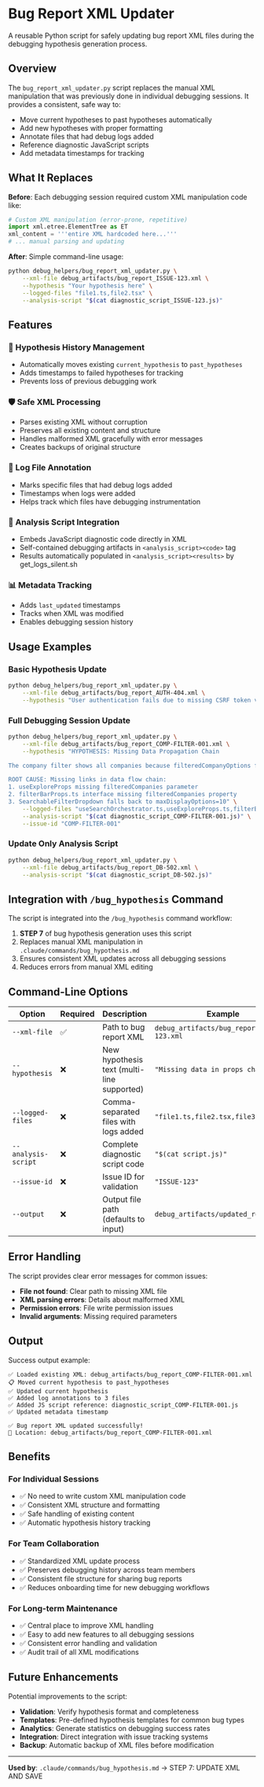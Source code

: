 # Bug Report XML Updater

A reusable Python script for safely updating bug report XML files during the debugging hypothesis generation process.

## Overview

The `bug_report_xml_updater.py` script replaces the manual XML manipulation that was previously done in individual debugging sessions. It provides a consistent, safe way to:

- Move current hypotheses to past hypotheses automatically  
- Add new hypotheses with proper formatting
- Annotate files that had debug logs added
- Reference diagnostic JavaScript scripts
- Add metadata timestamps for tracking

## What It Replaces

**Before**: Each debugging session required custom XML manipulation code like:

```python
# Custom XML manipulation (error-prone, repetitive)
import xml.etree.ElementTree as ET
xml_content = '''entire XML hardcoded here...'''
# ... manual parsing and updating
```

**After**: Simple command-line usage:

```bash
python debug_helpers/bug_report_xml_updater.py \
    --xml-file debug_artifacts/bug_report_ISSUE-123.xml \
    --hypothesis "Your hypothesis here" \
    --logged-files "file1.ts,file2.tsx" \
    --analysis-script "$(cat diagnostic_script_ISSUE-123.js)"
```

## Features

### 🔄 Hypothesis History Management
- Automatically moves existing `current_hypothesis` to `past_hypotheses`
- Adds timestamps to failed hypotheses for tracking
- Prevents loss of previous debugging work

### 🛡️ Safe XML Processing
- Parses existing XML without corruption
- Preserves all existing content and structure
- Handles malformed XML gracefully with error messages
- Creates backups of original structure

### 📝 Log File Annotation
- Marks specific files that had debug logs added
- Timestamps when logs were added
- Helps track which files have debugging instrumentation

### 🎯 Analysis Script Integration
- Embeds JavaScript diagnostic code directly in XML
- Self-contained debugging artifacts in `<analysis_script><code>` tag
- Results automatically populated in `<analysis_script><results>` by get_logs_silent.sh

### 📊 Metadata Tracking
- Adds `last_updated` timestamps
- Tracks when XML was modified
- Enables debugging session history

## Usage Examples

### Basic Hypothesis Update
```bash
python debug_helpers/bug_report_xml_updater.py \
    --xml-file debug_artifacts/bug_report_AUTH-404.xml \
    --hypothesis "User authentication fails due to missing CSRF token validation"
```

### Full Debugging Session Update
```bash
python debug_helpers/bug_report_xml_updater.py \
    --xml-file debug_artifacts/bug_report_COMP-FILTER-001.xml \
    --hypothesis "HYPOTHESIS: Missing Data Propagation Chain

The company filter shows all companies because filteredCompanyOptions from useCompanySearch is not passed through the props hierarchy.

ROOT CAUSE: Missing links in data flow chain:
1. useExploreProps missing filteredCompanies parameter
2. filterBarProps.ts interface missing filteredCompanies property
3. SearchableFilterDropdown falls back to maxDisplayOptions=10" \
    --logged-files "useSearchOrchestrator.ts,useExploreProps.ts,filterBarProps.ts" \
    --analysis-script "$(cat diagnostic_script_COMP-FILTER-001.js)" \
    --issue-id "COMP-FILTER-001"
```

### Update Only Analysis Script
```bash
python debug_helpers/bug_report_xml_updater.py \
    --xml-file debug_artifacts/bug_report_DB-502.xml \
    --analysis-script "$(cat diagnostic_script_DB-502.js)"
```

## Integration with `/bug_hypothesis` Command

The script is integrated into the `/bug_hypothesis` command workflow:

1. **STEP 7** of bug hypothesis generation uses this script
2. Replaces manual XML manipulation in `.claude/commands/bug_hypothesis.md`
3. Ensures consistent XML updates across all debugging sessions
4. Reduces errors from manual XML editing

## Command-Line Options

| Option | Required | Description | Example |
|--------|----------|-------------|---------|
| `--xml-file` | ✅ | Path to bug report XML | `debug_artifacts/bug_report_ISSUE-123.xml` |
| `--hypothesis` | ❌ | New hypothesis text (multi-line supported) | `"Missing data in props chain"` |
| `--logged-files` | ❌ | Comma-separated files with logs added | `"file1.ts,file2.tsx,file3.py"` |
| `--analysis-script` | ❌ | Complete diagnostic script code | `"$(cat script.js)"` |
| `--issue-id` | ❌ | Issue ID for validation | `"ISSUE-123"` |
| `--output` | ❌ | Output file path (defaults to input) | `debug_artifacts/updated_report.xml` |

## Error Handling

The script provides clear error messages for common issues:

- **File not found**: Clear path to missing XML file
- **XML parsing errors**: Details about malformed XML
- **Permission errors**: File write permission issues
- **Invalid arguments**: Missing required parameters

## Output

Success output example:
```
✅ Loaded existing XML: debug_artifacts/bug_report_COMP-FILTER-001.xml
📋 Moved current hypothesis to past_hypotheses
✅ Updated current hypothesis
✅ Added log annotations to 3 files
✅ Added JS script reference: diagnostic_script_COMP-FILTER-001.js
✅ Updated metadata timestamp

✅ Bug report XML updated successfully!
📁 Location: debug_artifacts/bug_report_COMP-FILTER-001.xml
```

## Benefits

### For Individual Sessions
- ✅ No need to write custom XML manipulation code
- ✅ Consistent XML structure and formatting
- ✅ Safe handling of existing content
- ✅ Automatic hypothesis history tracking

### For Team Collaboration  
- ✅ Standardized XML update process
- ✅ Preserves debugging history across team members
- ✅ Consistent file structure for sharing bug reports
- ✅ Reduces onboarding time for new debugging workflows

### For Long-term Maintenance
- ✅ Central place to improve XML handling
- ✅ Easy to add new features to all debugging sessions
- ✅ Consistent error handling and validation
- ✅ Audit trail of all XML modifications

## Future Enhancements

Potential improvements to the script:

- **Validation**: Verify hypothesis format and completeness
- **Templates**: Pre-defined hypothesis templates for common bug types
- **Analytics**: Generate statistics on debugging success rates
- **Integration**: Direct integration with issue tracking systems
- **Backup**: Automatic backup of XML files before modification

---

**Used by**: `.claude/commands/bug_hypothesis.md` → STEP 7: UPDATE XML AND SAVE